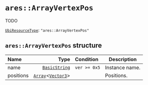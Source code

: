 # `ares::ArrayVertexPos`

TODO

[`UbiResourceType`](./index.md#ubiresourcetype-string): `"ares::ArrayVertexPos"`

## `ares::ArrayVertexPos` structure

| Name | Type | Condition | Description |
| :-- | --: | :-- | --- |
| name | [`BasicString`](../base.md#basicstring-structure) | `ver >= 0x5` | Instance name. |
| positions | [`Array`](../base.md#arrayt-structure)<[`Vector3`](../base.md#vector3-structure)> |  | Positions. |
